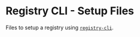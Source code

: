# Registry CLI - Setup Files

Files to setup a registry using [`registry-cli`](https://github.com/gamemaker1/registry-cli).

